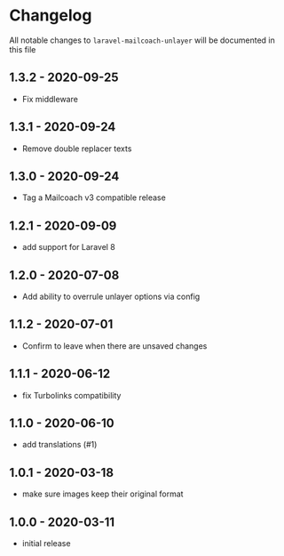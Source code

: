 # Changelog

All notable changes to `laravel-mailcoach-unlayer` will be documented in this file

## 1.3.2 - 2020-09-25

- Fix middleware

## 1.3.1 - 2020-09-24

- Remove double replacer texts

## 1.3.0 - 2020-09-24

- Tag a Mailcoach v3 compatible release

## 1.2.1 - 2020-09-09

- add support for Laravel 8

## 1.2.0 - 2020-07-08

- Add ability to overrule unlayer options via config 

## 1.1.2 - 2020-07-01

- Confirm to leave when there are unsaved changes

## 1.1.1 - 2020-06-12

- fix Turbolinks compatibility

## 1.1.0 - 2020-06-10

- add translations (#1)

## 1.0.1 - 2020-03-18

- make sure images keep their original format

## 1.0.0 - 2020-03-11

- initial release
